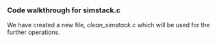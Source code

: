 ### Code walkthrough for simstack.c

We have created a new file,  *clean_simstack.c* which will be used for the further operations.
